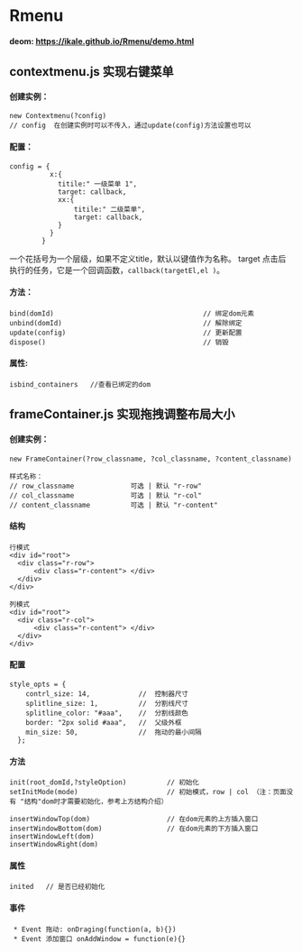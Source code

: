 # Rmenu
#### deom:  https://ikale.github.io/Rmenu/demo.html
## contextmenu.js 实现右键菜单 

#### 创建实例：
```
new Contextmenu(?config)
// config  在创建实例时可以不传入，通过update(config)方法设置也可以
```

#### 配置：
```
config = {
          x:{
            titile:" 一级菜单 1",
            target: callback,
            xx:{
                titile:" 二级菜单",
                target: callback,        
            }
          }
        }
```
一个花括号为一个层级，如果不定义title，默认以键值作为名称。 target 点击后执行的任务，它是一个回调函数，`callback(targetEl,el )`。

#### 方法：

```
bind(domId)                                     // 绑定dom元素
unbind(domId)                                   // 解除绑定
update(config)                                  // 更新配置
dispose()                                       // 销毁
```


#### 属性:
```
isbind_containers   //查看已绑定的dom
```


## frameContainer.js  实现拖拽调整布局大小 

#### 创建实例：
```
new FrameContainer(?row_classname, ?col_classname, ?content_classname)

样式名称：
// row_classname              可选 | 默认 "r-row"                 
// col_classname              可选 | 默认 "r-col"                           
// content_classname          可选 | 默认 "r-content"  
 ```
 
#### 结构
```
行模式
<div id="root">
  <div class="r-row"> 
      <div class="r-content"> </div>
  </div>
</div>

列模式
<div id="root">
  <div class="r-col"> 
      <div class="r-content"> </div>
  </div>
</div>

```

#### 配置
```
style_opts = {
    contrl_size: 14,            //  控制器尺寸
    splitline_size: 1,          //  分割线尺寸
    splitline_color: "#aaa",    //  分割线颜色
    border: "2px solid #aaa",   //  父级外框
    min_size: 50,               //  拖动的最小间隔
  };
```

#### 方法
```
init(root_domId,?styleOption)          // 初始化
setInitMode(mode)                      // 初始模式，row | col （注：页面没有 "结构"dom时才需要初始化，参考上方结构介绍）

insertWindowTop(dom)                   // 在dom元素的上方插入窗口
insertWindowBottom(dom)                // 在dom元素的下方插入窗口
insertWindowLeft(dom)                  
insertWindowRight(dom) 
```

#### 属性
```
inited   // 是否已经初始化
```

#### 事件
```
 * Event 拖动: onDraging(function(a, b){})
 * Event 添加窗口 onAddWindow = function(e){}
 ```
 
